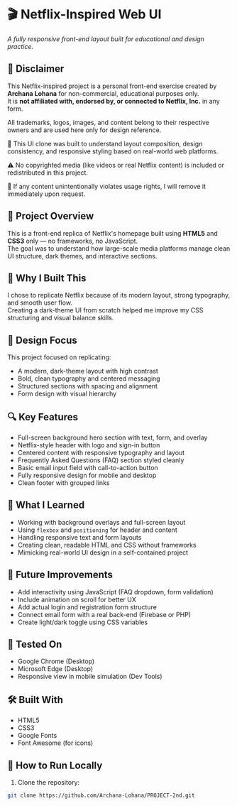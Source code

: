 # 🎬 Netflix-Inspired Web UI  
*A fully responsive front-end layout built for educational and design practice.*

## 📢 Disclaimer

This Netflix-inspired project is a personal front-end exercise created by **Archana Lohana** for non-commercial, educational purposes only.  
It is **not affiliated with, endorsed by, or connected to Netflix, Inc.** in any form.

All trademarks, logos, images, and content belong to their respective owners and are used here only for design reference.

📌 This UI clone was built to understand layout composition, design consistency, and responsive styling based on real-world web platforms.

⚠️ No copyrighted media (like videos or real Netflix content) is included or redistributed in this project.

📩 If any content unintentionally violates usage rights, I will remove it immediately upon request.

## 🌟 Project Overview

This is a front-end replica of Netflix's homepage built using **HTML5** and **CSS3** only — no frameworks, no JavaScript.  
The goal was to understand how large-scale media platforms manage clean UI structure, dark themes, and interactive sections.

## 🎯 Why I Built This

I chose to replicate Netflix because of its modern layout, strong typography, and smooth user flow.  
Creating a dark-theme UI from scratch helped me improve my CSS structuring and visual balance skills.

## 🎨 Design Focus

This project focused on replicating:
- A modern, dark-theme layout with high contrast
- Bold, clean typography and centered messaging
- Structured sections with spacing and alignment
- Form design with visual hierarchy

## 🔍 Key Features

- Full-screen background hero section with text, form, and overlay
- Netflix-style header with logo and sign-in button
- Centered content with responsive typography and layout
- Frequently Asked Questions (FAQ) section styled cleanly
- Basic email input field with call-to-action button
- Fully responsive design for mobile and desktop
- Clean footer with grouped links

## 🧠 What I Learned

- Working with background overlays and full-screen layout
- Using `flexbox` and `positioning` for header and content
- Handling responsive text and form layouts
- Creating clean, readable HTML and CSS without frameworks
- Mimicking real-world UI design in a self-contained project

## 🔧 Future Improvements

- Add interactivity using JavaScript (FAQ dropdown, form validation)
- Include animation on scroll for better UX
- Add actual login and registration form structure
- Connect email form with a real back-end (Firebase or PHP)
- Create light/dark toggle using CSS variables

## 🧪 Tested On

- Google Chrome (Desktop)
- Microsoft Edge (Desktop)
- Responsive view in mobile simulation (Dev Tools)

## 🛠️ Built With

- HTML5  
- CSS3  
- Google Fonts  
- Font Awesome (for icons)

## 🚀 How to Run Locally

1. Clone the repository:
```bash
git clone https://github.com/Archana-Lohana/PROJECT-2nd.git


